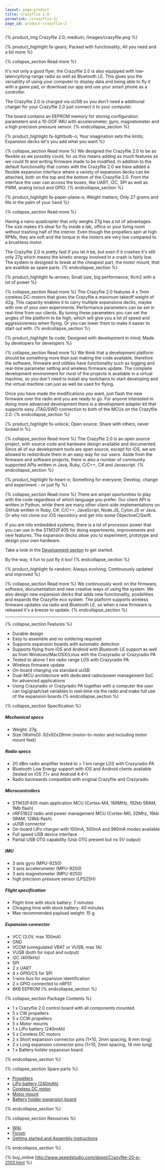 ```yaml
---
layout: page-product
title: Crazyflie 2.0
permalink: /crazyflie-2/
page_id: product-crazyflie-2
---
```


{% product_img Crazyflie 2.0; medium;
/images/crazyflie.png
%}

{% product_highlight 
fa-gears; 
Packed with functionality;
All you need and a bit more
%}

{% collapse_section Read more %}

It's not only a good flyer, the Crazyflie 2.0 is also equipped with low-latency/long-range
radio as well as Bluetooth LE. This gives you the versatility of
using your computer to display data and being able to fly it with a game
pad, or download our app and use your smart phone as a controller. 

The Crazyflie 2.0 is charged via uUSB so you don't need a additional charger 
for your Crazyflie 2.0 just connect it to your computer.

The board contains an EEPROM memory for storing configuration parameters and a 10-DOF IMU with accelerometer, gyro,
magnetometer and a high precision pressure sensor.
{% endcollapse_section %}


{% product_highlight 
fa-lightbulb-o; 
Your imagination sets the limits;
Expansion decks let's you add what you want
%}

{% collapse_section Read more %}
We designed the Crazyflie 2.0 to be as flexible as we possibly could, for us this means adding as much features as we could fit and writing firmware made to be modified. In addition to the default functionality that comes with the Crazyflie 2.0 we have added a flexible expansion interface where a variety of expansion 
decks can be attached, both on the top and the bottom of the Crazyflie 2.0. From the interface the user can access the buses, 
like UART, I2C, SPI as well as PWM, analog in/out and GPIO.
{% endcollapse_section %}
    

{% product_highlight 
fa-paper-plane-o;
Weight matters;
Only 27 grams and fits in the palm of your hand
%}

{% collapse_section Read more %}

Having a nano quadcopter that only weighs 27g has a lot of
advantages. The size makes it’s ideal for fly inside a lab, office or your living room without trashing half of the interior. 
Even though the propellers spin at high RPMs, they are soft
and the torque in the motors are very low compared to a brushless
motor. 

The Crazyflie 2.0 is pretty fast if you let it be, but even if it
crashes it's still only 27g which means the kinetic energy involved in a crash is fairly low. 
The system is designed to break at the cheapest part, the motor mount, that are availible as spare parts.
{% endcollapse_section %}
        

{% product_highlight 
fa-arrows;
Small size, big performance;
9cm2 with a lot of power
%}

{% collapse_section Read more %}
The Crazyflie 2.0 features 4 x 7mm coreless DC-motors that gives the Crazyflie a
maximum takeoff weight of 42g. This capacity enables it to carry multiple expansions decks, maybe with one of your own
experiments.
Performance parameters can be set in real-time from our clients.
By tuning these parameters you can set the angles of the platform to be high, which
will give you a lot of speed and aggressiveness when flying. Or you
can lower them to make it easier to start out with.
{% endcollapse_section %}


{% product_highlight 
fa-code;
Designed with development in mind;
Made by developers for developers
%}

{% collapse_section Read more %}
We think that a development platform should be something more than
just making the code available, therefore the software, firmware 
and utilities have functionality such as logging and real-time parameter setting and
wireless firmware update. The complete development environment for 
most of the projects is available in a virtual machine, so you 
don't need to install any toolchains to start developing and the 
virtual machine can just as well be used for flying.

Once you have made the modifications you want, just flash the new firmware
over the radio and you are ready to go. 
For anyone interested in doing more advanced development there is a
development adapter kit that supports easy JTAG/SWD connection to
both of the MCUs on the Crazyflie 2.0.
{% endcollapse_section %}


{% product_highlight 
fa-unlock;
Open source;
Share with others, never locked in
%}

{% collapse_section Read more %}
The Crazyflie 2.0 is an open source project, with source code and
hardware design available and documented. 
Since all of our development tools are open source, except for iOS, we are
allowed to redistribute them in an easy way for our users. Aside from the
firmware and software projects, there is also a number of community
supported APIs written in Java, Ruby, C/C++, C# and Javascript.
{% endcollapse_section %}


{% product_highlight 
fa-heart-o;
Something for everyone;
Develop, change and experiment - or just fly
%}

{% collapse_section Read more %}
There are ampel oportunities to play with the code regardless of which language you prefer. 
Our client API is written in Python, while there are many other client-side implementations on GitHub written
in Ruby, C#, C/C++, JavaScript, Node.JS, Cylon.JS or Java.
Or why not clone our iOS repository and get into some ObjectiveC/Swift.

If you are into embedded systems, there is a lot of processor power that you can use in
the STM32F405 for doing experiments, improvements and new features. The expansion decks allow you to experiment,
prototype and design your own hardware.

Take a look in the [Development secton](/development-overview/) to get started.

By the way, it fun to just fly it too!
{% endcollapse_section %}


{% product_highlight 
fa-random;
Always evolving;
Continuously updated and improved
%}

{% collapse_section Read more %}
We continuously work on the firmware, software, documentation and new creative ways of using 
the system. We also design new expansion decks that adds new functionality, 
posibilities and expands the Crazyflie eco system.
The platform supports wireless firmware
updates via radio and Bluetooth LE, so when a new firmware is released
it's a breeze to update.
{% endcollapse_section %}

---

{% collapse_section Features %}
* Durable design
* Easy to assemble and no soldering required
* Supports expansion boards with automatic detection
* Supports flying from iOS and Android with Bluetooth LE support as well as from Windows/MacOSX/Linux with the Crazyradio or Crazyradio PA
* Tested to above 1 km radio range LOS with Crazyradio PA
* Wireless firmware update
* On-board charging via standard uUSB
* Dual-MCU architecture with dedicated radio/power management SoC for advanced applications
* Using Crazyradio or Crazyradio PA together with a computer the user can log/graph/set variables in real-time via the radio and make full use of the expansion boards
{% endcollapse_section %}

{% collapse_section Specification %}
#####  Mechanical specs

* Weight: 27g
* Size (WxHxD): 92x92x29mm (motor-to-motor and including motor mount feet)

##### Radio specs

* 20 dBm radio amplifier tested to &gt; 1 km range LOS with Crazyradio PA
* Bluetooth Low Energy support with iOS and Android clients available (tested on iOS 7.1+ and Android 4.4+)
* Radio backwards compatible with original Crazyflie and Crazyradio

#####  Microcontrollers

* STM32F405 main application MCU (Cortex-M4, 168MHz, 192kb SRAM, 1Mb flash)
* nRF51822 radio and power management MCU (Cortex-M0, 32Mhz, 16kb SRAM, 128kb flash)
* uUSB connector
* On-board LiPo charger with 100mA, 500mA and 980mA modes available
* Full speed USB device interface
* Partial USB OTG capability (Usb OTG present but no 5V output)

##### IMU

* 3 axis gyro (MPU-9250)
* 3 axis accelerometer (MPU-9250)
* 3 axis magnetometer (MPU-9250)
* high precision pressure sensor (LPS25H)

##### Flight specification

* Flight time with stock battery: 7 minutes
* Chraging time with stock battery: 40 minutes
* Max recommended payload weight: 15 g

##### Expansion connector

* VCC (3.0V, max 100mA)
* GND
* VCOM (unregulated VBAT or VUSB, max 1A)
* VUSB (both for input and output)
* I2C (400kHz)
* SPI
* 2 x UART
* 4 x GPIO/CS for SPI
* 1-wire bus for expansion identification
* 2 x GPIO connected to nRF51
* 8KB EEPROM
{% endcollapse_section %}

{% collapse_section Package Contents %}

* 1 x Crazyflie 2.0 control board with all components mounted
* 5 x CW propellers
* 5 x CCW propellers
* 5 x Motor mounts
* 1 x LiPo battery (240mAh)
* 5 x Coreless DC motors
* 2 x Short expansion connector pins (1&#215;10, 2mm spacing, 8 mm long)
* 2 x Long expansion connector pins (1&#215;10, 2mm spacing, 14 mm long)
* 1 x Battery holder expansion board

{% endcollapse_section %}

{% collapse_section Spare parts %}

* [Propellers](http://www.seeedstudio.com/depot/Crazyflie-Nano-Quadcopter-4-x-CWCCW-spare-propellers-BCCWP01A-and-BCCCWP01A-p-1361.html?cPath=84_114)
* [LiPo battery (240mAh)](http://www.seeedstudio.com/depot/Crazyflie-20-Spare-240mAh-LiPo-battery-p-2116.html?cPath=84_147)
* [Coreless DC motor](http://www.seeedstudio.com/depot/Crazyflie-20-Spare-7x16-mm-coreless-DC-motor-with-connector-p-2115.html?cPath=84_147)
* [Motor mount](http://www.seeedstudio.com/depot/Crazyflie-20-4-x-spare-7-mm-motor-mounts-p-2113.html?cPath=84_147)
* [Battery holder expansion board](http://www.seeedstudio.com/depot/Crazyflie-20-Battery-holder-expansion-board-p-2107.html?cPath=84_147)

{% endcollapse_section %}

{% collapse_section Resources %}

* [Wiki](//wiki.bitcraze.io/)
* [Forum](//forum.bitcraze.io/)
* [Getting started and Assembly instructions](/getting-started-with-the-crazyflie-2-0/)

{% endcollapse_section %}

{% buy_online http://www.seeedstudio.com/depot/Crazyflie-20-p-2103.html %}
